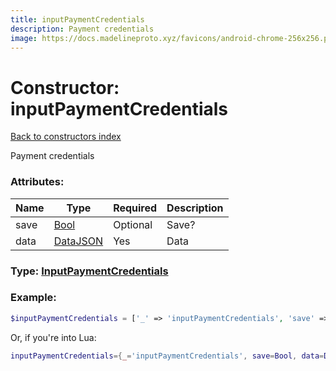 ```yaml
---
title: inputPaymentCredentials
description: Payment credentials
image: https://docs.madelineproto.xyz/favicons/android-chrome-256x256.png
---
```

# Constructor: inputPaymentCredentials  
[Back to constructors index](index.md)



Payment credentials

### Attributes:

| Name     |    Type       | Required | Description |
|----------|---------------|----------|-------------|
|save|[Bool](../types/Bool.md) | Optional|Save?|
|data|[DataJSON](../types/DataJSON.md) | Yes|Data|



### Type: [InputPaymentCredentials](../types/InputPaymentCredentials.md)


### Example:

```php
$inputPaymentCredentials = ['_' => 'inputPaymentCredentials', 'save' => Bool, 'data' => DataJSON];
```  


Or, if you're into Lua:

```lua
inputPaymentCredentials={_='inputPaymentCredentials', save=Bool, data=DataJSON}

```


